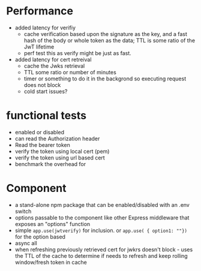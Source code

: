 # Performance
- added latency for verifiy
  - cache verification based upon the signature as the key, and a fast hash of the body or whole token as the data; TTL is some ratio of the JwT lifetime
  - perf test this as verify might be just as fast.
- added latency for cert retreival
  - cache the Jwks retrieval
  - TTL some ratio or number of minutes
  - timer or something to do it in the backgrond so executing request does not block
  - cold start issues?


# functional tests
- enabled or disabled
- can read the Authorization header
- Read the bearer token
- verify the token using local cert (pem)
- verify the token using url based cert
- benchmark the overhead for 

# Component
- a stand-alone npm package that can be enabled/disabled with an .env switch
- options passable to the component like other Express middleware that exposes an "options" function
- simple `app.use(jwtverify)` for inclusion.  or `app.use( { option1: ""})` for the option based
- async all
- when refreshing previously retrieved cert for jwkrs doesn't block - uses the TTL of the cache to determine if needs to refresh and keep rolling window/fresh token in cache
